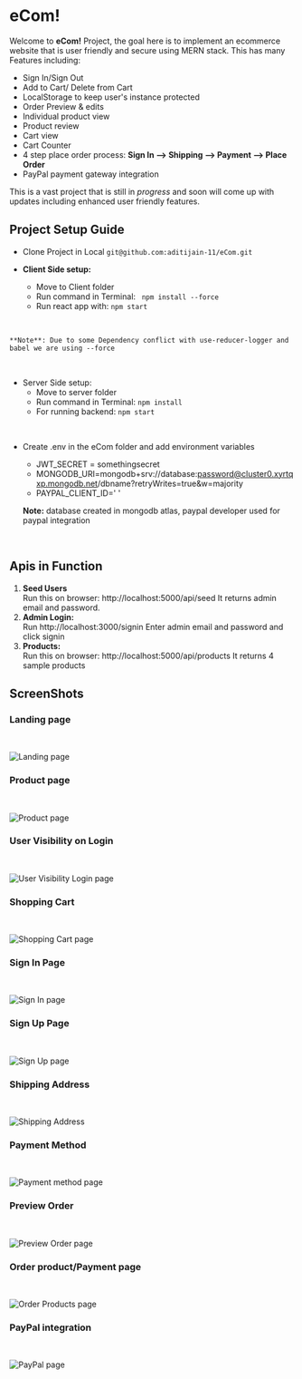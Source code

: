 # eCom!

Welcome to **eCom!** Project, the goal here is to implement an ecommerce website that is user friendly and secure using MERN stack.
This has many Features including:

- Sign In/Sign Out
- Add to Cart/ Delete from Cart
- LocalStorage to keep user's instance protected
- Order Preview & edits
- Individual product view
- Product review
- Cart view
- Cart Counter
- 4 step place order process: **Sign In --> Shipping --> Payment --> Place Order**
- PayPal payment gateway integration

This is a vast project that is still in _progress_ and soon will come up with updates including enhanced user friendly features.

## **Project Setup Guide**

- Clone Project in Local `git@github.com:aditijain-11/eCom.git`

- **Client Side setup:**

  - Move to Client folder
  - Run command in Terminal: ` npm install --force`
  - Run react app with: `npm start`

<br>

    **Note**: Due to some Dependency conflict with use-reducer-logger and babel we are using --force

<br>

- Server Side setup:
  - Move to server folder
  - Run command in Terminal: `npm install`
  - For running backend: `npm start`

<br>

- Create .env in the eCom folder and add environment variables

  - JWT_SECRET = somethingsecret
  - MONGODB_URI=mongodb+srv://database:password@cluster0.xyrtqxp.mongodb.net/dbname?retryWrites=true&w=majority
  - PAYPAL_CLIENT_ID=' '

  **Note:** database created in mongodb atlas, paypal developer used for paypal integration

    <br>

## Apis in Function

1. **Seed Users** <br>
   Run this on browser: http://localhost:5000/api/seed
   It returns admin email and password.
2. **Admin Login:** <br>
   Run http://localhost:3000/signin
   Enter admin email and password and click signin
3. **Products:** <br>
   Run this on browser: http://localhost:5000/api/products
   It returns 4 sample products

## ScreenShots

### Landing page

<br>

![Landing page](https://drive.google.com/file/d/1anHUvR8CYbtWfLX6DoY13G9YlENklssB/view?usp=sharing)

### Product page

<br>

![Product page](/images/image-1.jpg)

### User Visibility on Login

<br>

![User Visibility Login page](/images/image-10.jpg)

### Shopping Cart

<br>

![Shopping Cart page](/images/image-2.jpg)

### Sign In Page

<br>

![Sign In page](/images/image-3.jpg)

### Sign Up Page

<br>

![Sign Up page](/images/image-4.jpg)

### Shipping Address

<br>

![Shipping Address](/images/image-5.jpg)

### Payment Method

<br>

![Payment method page](/images/image-6.jpg)

### Preview Order

<br>

![Preview Order page](/images/imagepreview.jpg)

### Order product/Payment page

<br>

![Order Products page](/images/image-8.jpg)

### PayPal integration

<br>

![PayPal page](/images/image-9.jpg)
